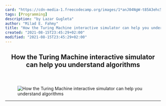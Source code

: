 ```yaml
---
card: "https://cdn-media-1.freecodecamp.org/images/1*anJ04NgW-t85A3ehc5Ra3w.jpeg"
tags: [Programming]
description: "by Lazar Gugleta"
author: "Milad E. Fahmy"
title: "How the Turing Machine interactive simulator can help you understand algorithms"
created: "2021-08-15T23:45:29+02:00"
modified: "2021-08-15T23:45:29+02:00"
---
```

<div class="site-wrapper">
<main id="site-main" class="site-main outer">
<div class="inner">
<article class="post-full post tag-programming tag-tech tag-turing-machine tag-algorithms tag-coding ">
<header class="post-full-header">
<h1 class="post-full-title">How the Turing Machine interactive simulator can help you understand algorithms</h1>
</header>
<figure class="post-full-image">
<picture>
<source media="(max-width: 700px)" sizes="1px" srcset="data:image/gif;base64,R0lGODlhAQABAIAAAAAAAP///yH5BAEAAAAALAAAAAABAAEAAAIBRAA7 1w">
<source media="(min-width: 701px)" sizes="(max-width: 800px) 400px,
(max-width: 1170px) 700px,
1400px" srcset="https://cdn-media-1.freecodecamp.org/images/1*anJ04NgW-t85A3ehc5Ra3w.jpeg 300w,
https://cdn-media-1.freecodecamp.org/images/1*anJ04NgW-t85A3ehc5Ra3w.jpeg 600w,
https://cdn-media-1.freecodecamp.org/images/1*anJ04NgW-t85A3ehc5Ra3w.jpeg 1000w,
https://cdn-media-1.freecodecamp.org/images/1*anJ04NgW-t85A3ehc5Ra3w.jpeg 2000w">
<img onerror="this.style.display='none'" src="https://cdn-media-1.freecodecamp.org/images/1*anJ04NgW-t85A3ehc5Ra3w.jpeg" alt="How the Turing Machine interactive simulator can help you understand algorithms">
</picture>
</figure>
<section class="post-full-content">
<div class="post-content medium-migrated-article">
</div>
<hr>
</section>
</article>
</div>
</main>
</div>
<!-- Google Tag Manager (noscript) -->
<!-- End Google Tag Manager (noscript) -->

